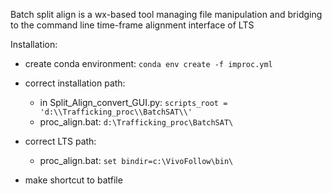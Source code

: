 Batch split align is a wx-based tool managing file manipulation and bridging to the command line time-frame alignment interface of LTS

Installation:
* create conda environment: `conda env create -f improc.yml`

* correct installation path:
   - in Split_Align_convert_GUI.py: `scripts_root = 'd:\\Trafficking_proc\\BatchSAT\\'`
   - proc_align.bat: `d:\Trafficking_proc\BatchSAT\`
   
* correct LTS path: 
   - proc_align.bat: `set bindir=c:\VivoFollow\bin\`

* make shortcut to batfile